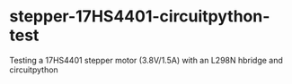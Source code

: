 # stepper-17HS4401-circuitpython-test
Testing a 17HS4401 stepper motor (3.8V/1.5A) with an L298N hbridge and circuitpython
